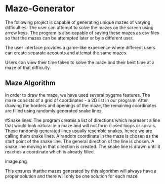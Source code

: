 # Maze-Generator
 
The following project is capable of generating unique mazes of varying difficulties. 
The user can attempt to solve the mazes on the screen using arrow keys. The program is also capable of saving these mazes as csv files so that the mazes can be attempted later or by a different user. 

The user interface provides a game-like experience where different users
can create separate accounts and attempt the same mazes.
 
Users can view their time taken to solve the maze and their best time at a maze of that difficulty.

## Maze Algorithm

In order to draw the maze, we have used several pygame features. The maze consists of a grid of coordinates - a 2D list in our program. After drawing the borders and openings of the maze, the remaining coordinates are filled using randomly generated snake lines.


#Snake lines:
The program creates a list of directions which represent a line that would look natural in a maze and will not form closed loops or spirals. These randomly generated lines usually resemble snakes, hence we are calling them snake lines. A random coordinate in the maze is chosen as the start point of the snake line. The general direction of the line is chosen. A snake line moving in that direction is created. The snake line is drawn until it reaches a coordinate which is already filled.

image.png

This ensures thatthe mazes generated by this algorithm will always have a proper solution and there will only be one solution for each maze.
